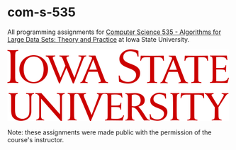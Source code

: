 # com-s-535

All programming assignments for [Computer Science 535 - Algorithms for Large Data Sets: Theory and Practice](https://courses.elo.iastate.edu/fall/2018/COM%20S/435/XW/overview) at Iowa State University.

<img src="isu.png" /><br />

Note: these assignments were made public with the permission of the course's instructor.